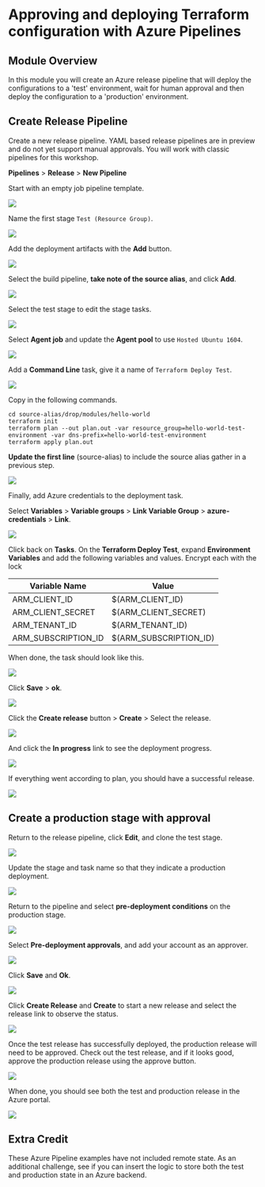 # Approving and deploying Terraform configuration with Azure Pipelines

## Module Overview

In this module you will create an Azure release pipeline that will deploy the configurations to a 'test' environment, wait for human approval and then deploy the configuration to a 'production' environment.

## Create Release Pipeline

Create a new release pipeline. YAML based release pipelines are in preview and do not yet support manual approvals. You will work with classic pipelines for this workshop.

**Pipelines** > **Release** > **New Pipeline**

Start with an empty job pipeline template.

![](../images/empty-job.jpg)

Name the first stage `Test (Resource Group)`.

![](../images/stage-one.jpg)

Add the deployment artifacts with the **Add** button.

![](../images/add-artifacts.jpg)

Select the build pipeline, **take note of the source alias**, and click **Add**.

![](../images/deployment-artifacts.jpg)

Select the test stage to edit the stage tasks.

![](../images/stage-tasks.jpg)

Select **Agent job** and update the **Agent pool** to use `Hosted Ubuntu 1604`.

![](../images/build-agent.jpg)

Add a **Command Line** task, give it a name of `Terraform Deploy Test`.

![](../images/command-line.jpg)

Copy in the following commands.

```
cd source-alias/drop/modules/hello-world
terraform init
terraform plan --out plan.out -var resource_group=hello-world-test-environment -var dns-prefix=hello-world-test-environment
terraform apply plan.out
```

**Update the first line** (source-alias) to include the source alias gather in a previous step.

![](../images/updated-path.jpg)

Finally, add Azure credentials to the deployment task.

Select **Variables** > **Variable groups** > **Link Variable Group** > **azure-credentials** > **Link**.

![](../images/link-variables.jpg)

Click back on **Tasks**. On the **Terraform Deploy Test**, expand **Environment Variables** and add the following variables and values. Encrypt each with the lock

| Variable Name | Value |
|---|---|
| ARM_CLIENT_ID | $(ARM_CLIENT_ID) |
| ARM_CLIENT_SECRET | $(ARM_CLIENT_SECRET) |
| ARM_TENANT_ID | $(ARM_TENANT_ID) |
| ARM_SUBSCRIPTION_ID | $(ARM_SUBSCRIPTION_ID) |

When done, the task should look like this.

![](../images/task-variables.jpg)

Click **Save** > **ok**.

![](../images/save.jpg)

Click the **Create release** button > **Create** > Select the release.

![](../images/new-release.jpg)

And click the **In progress** link to see the deployment progress.

![](../images/release.jpg)

If everything went according to plan, you should have a successful release.

![](../images/release-good.jpg)


## Create a production stage with approval

Return to the release pipeline, click **Edit**, and clone the test stage.

![](../images/clone.jpg)

Update the stage and task name so that they indicate a production deployment.

![](../images/production.jpg)

Return to the pipeline and select **pre-deployment conditions** on the production stage.

![](../images/conditions.jpg)

Select **Pre-deployment approvals**, and add your account as an approver.

![](../images/approval.jpg)

Click **Save** and **Ok**.

![](../images/save-two.jpg)

Click **Create Release** and **Create** to start a new release and select the release link to observe the status.

![](../images/release-two.jpg)

Once the test release has successfully deployed, the production release will need to be approved. Check out the test release, and if it looks good, approve the production release using the approve button.

![](../images/approve-release.jpg)

When done, you should see both the test and production release in the Azure portal.

![](../images/both-releases.jpg)

## Extra Credit

These Azure Pipeline examples have not included remote state. As an additional challenge, see if you can insert the logic to store both the test and production state in an Azure backend.